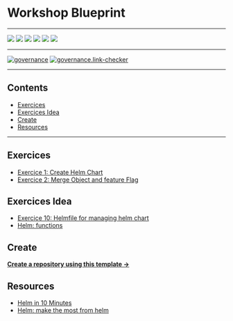 # Workshop Blueprint

---

![](https://img.shields.io/github/commit-activity/m/ik-workshop/workshop-helm-v1)
![](https://img.shields.io/github/last-commit/ik-workshop/workshop-helm-v1)
[![](https://img.shields.io/github/license/ivankatliarchuk/.github)](https://github.com/ivankatliarchuk/.github/LICENCE)
[![](https://img.shields.io/github/languages/code-size/ik-workshop/workshop-helm-v1)](https://github.com/ik-workshop/workshop-helm-v1)
[![](https://img.shields.io/github/repo-size/ik-workshop/workshop-helm-v1)](https://github.com/ik-workshop/workshop-helm-v1)
![](https://img.shields.io/github/languages/top/ik-workshop/workshop-helm-v1?color=green&logo=markdown&logoColor=blue)

---

[![governance][governance-badge]][governance-action]
[![governance.link-checker][governance.link-checker.badge]][governance.link-checker.status]

---

<!-- START doctoc generated TOC please keep comment here to allow auto update -->
<!-- DON'T EDIT THIS SECTION, INSTEAD RE-RUN doctoc TO UPDATE -->
## Contents

- [Exercices](#exercices)
- [Exercices Idea](#exercices-idea)
- [Create](#create)
- [Resources](#resources)

<!-- END doctoc generated TOC please keep comment here to allow auto update -->

---

## Exercices

- [Exercice 1: Create Helm Chart](exercises/ex1.README.md)
- [Exercice 2: Merge Object and feature Flag](exercises/ex2.README.md)

## Exercices Idea

- [Exercice 10: Helmfile for managing helm chart](https://jhooq.com/helmfile-manage-helmchart/)
- [Helm: functions](https://helm.sh/docs/chart_template_guide/functions_and_pipelines/)

## Create

[**Create a repository using this template →**][template.generate]

## Resources

- [Helm in 10 Minutes](https://banzaicloud.com/blog/creating-helm-charts-part-2/)
- [Helm: make the most from helm](https://blog.flant.com/advanced-helm-templating/)

<!-- resources -->
[template.generate]: https://github.com/ik-workshop/workshop-helm-v1/generate
[code-style.badge]: https://img.shields.io/badge/code_style-prettier-ff69b4.svg?style=flat-square

[governance-badge]: https://github.com/ik-workshop/workshop-helm-v1/actions/workflows/governance.bot.yml/badge.svg
[governance-action]: https://github.com/ik-workshop/workshop-helm-v1/actions/workflows/governance.bot.yml

[governance.link-checker.badge]: https://github.com/ik-workshop/workshop-helm-v1/actions/workflows/governance.links-checker.yml/badge.svg
[governance.link-checker.status]: https://github.com/ik-workshop/workshop-helm-v1/actions/workflows/governance.links-checker.yml
